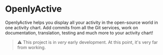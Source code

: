 # OpenlyActive

 OpenlyActive helps you display all your activity in the open-source world in one activity chart. Add commits from all the Git services, work on documentation, translation, testing and much more to your activity chart! 

 > :warning: This project is in *very* early development. At this point, it's very far from working.